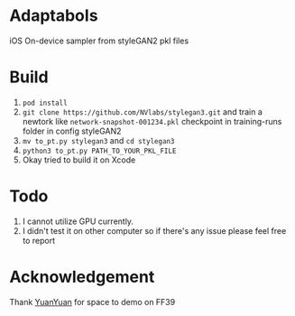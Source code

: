 # AdaptaboIs
iOS On-device sampler from styleGAN2 pkl files

# Build

1. `pod install`
1. `git clone https://github.com/NVlabs/stylegan3.git` and train a newtork like `network-snapshot-001234.pkl` checkpoint in training-runs folder in config styleGAN2
1. `mv to_pt.py stylegan3` and `cd stylegan3`
1. `python3 to_pt.py PATH_TO_YOUR_PKL_FILE`
1. Okay tried to build it on Xcode


# Todo
1. I cannot utilize GPU currently.
2. I didn't test it on other computer so if there's any issue please feel free to report

# Acknowledgement
Thank [YuanYuan](https://twitter.com/Lord_YuanYuan) for space to demo on FF39
